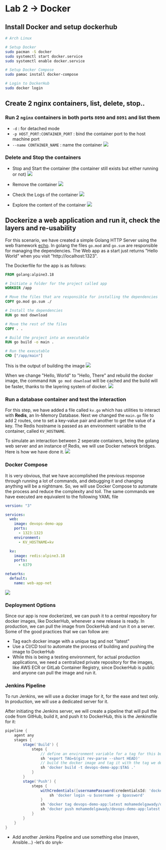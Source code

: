 # Lab 2 → Docker

## Install Docker and setup dockerhub
```sh
# Arch Linux

# Setup Docker
sudo pacman -S docker
sudo systemctl start docker.service
sudo systemctl enable docker.service

# Setup Docker Compose
sudo pamac install docker-compose

# Login to DockerHub
sudo docker login
```

## Create 2 nginx containers, list, delete, stop..

### Run 2 `nginx` containers in both ports `8090` and `8091` and list them
- `-d` : for detached mode
- `-p HOST_PORT:CONTAINER_PORT` : bind the container port to the host machine port
- `--name CONTAINER_NAME` : name the container 
![](assets/rm.png)

### Delete and Stop the containers
- Stop and Start the container (the container still exists but either running or not)
![](assets/stop-start.png)

- Remove the container
![](assets/rm.png)

- Check the Logs of the container
![](assets/logs.png)

- Explore the content of the container
![](assets/exec.png)


## Dockerize a web application and run it, check the layers and re-usability

For this scenario, we have created a simple Golang HTTP Server using the web framework [echo](https://echo.labstack.com). In golang the files `go.mod` and `go.sum` are responsible for managing the dependencies.
The Web app as a start just returns "Hello World" when you visit "http://localhost:1323".

The Dockerfile for the app is as follows:

```dockerfile
FROM golang:alpine3.18

# Initiate a folder for the project called app
WORKDIR /app

# Move the files that are responsible for installing the dependencies 
COPY go.mod go.sum ./

# Install the dependencies
RUN go mod download

# Move the rest of the files
COPY . .

# Build the project into an executable
RUN go build -o main .

# Run the executable
CMD ["/app/main"]
```
This is the output of building the image
![](assets/build.png)

When we change "Hello, World" to "Hello, There" and rebuild the docker image, the command `RUN go mod download` will be cached and the build will be faster, thanks to the layering system of docker.
![](assets/layers.png)


### Run a database container and test the interaction
For this step, we have added a file called `kv.go` which has utilities to interact with **Redis**, an In-Memory Database. Next we changed the `main.go` file to add 2 routes, one to set a key-value pair and another to get the value of a key. The Redis hostname is passed as an environment variable to the container, called `KV_HOSTNAME`.

To simulate an interaction between 2 seperate containers, being the golang web server and an instance of Redis, we will use Docker network bridges. Here is how we have done it.
![](assets/docker-net.png)

### Docker Compose
It is very obvious, that we have accomplished the previous response through running a lot of commands, and debugging it and changing anything will be a nightmare. So, we will use Docker Compose to automate the process and reduce the complexity and toil.
The same commands we have executed are equivalent to the following YAML file
```yaml
version: "3"

services:
  web:
    image: devops-demo-app
    ports:
      - 1323:1323
    environment:
      - KV_HOSTNAME=kv

  kv:
    image: redis:alpine3.18
    ports:
      - 6379

networks:
  default:
    name: web-app-net
```

![](assets/compose.png)

### Deployment Options
Since our app is now dockerized, we can push it to a central repository for docker images, like DockerHub, whenever a new release is ready. In production, we can pull the image from DockerHub and run it on a server. 
Some of the good practices that we can follow are:
- Tag each docker image with a unique tag and not "latest"
- Use a CI/CD tool to automate the process of building and pushing the image to DockerHub
- While this is being a testing environment, for actual production applications, we need a centralized private repository for the images, like AWS ECR or GitLab Container Registry, since DockerHub is public and anyone can pull the image and run it.


### Jenkins Pipeline
To run Jenkins, we will use a docker image for it, for the ease and test only. In production, we will use a dedicated server for it.

After initiating the Jenkins server, we will create a pipeline that will pull the code from GitHub, build it, and push it to DockerHub, this is the Jenkinsfile for it:
```groovy
pipeline {
    agent any
    stages {
        stage('Build') {
            steps {
                // define an environment variable for a tag for this build
                sh 'export TAG=$(git rev-parse --short HEAD)'
                // build the docker image and tag it with the tag we defined
                sh 'docker build -t devops-demo-app:$TAG .'
            }
        }
        stage('Push') {
            steps {
                withCredentials([usernamePassword(credentialsId: 'dockerhub', passwordVariable: 'password', usernameVariable: 'username')]) {
                    sh 'docker login -u $username -p $password'
                }
                sh 'docker tag devops-demo-app:latest mohamedelgawady/devops-demo-app:latest'
                sh 'docker push mohamedelgawady/devops-demo-app:latest'
            }
        }
    }
}
```


- Add another Jenkins Pipeline and use something else (maven, Ansible…) -let’s do snyk-